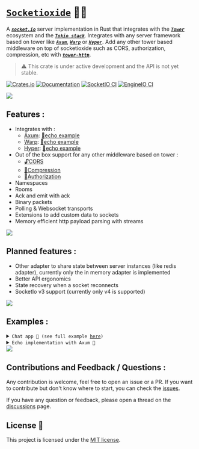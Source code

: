 # [`Socketioxide`](https://github.com/totodore/socketioxide) 🚀🦀

A [***`socket.io`***](https://socket.io) server implementation in Rust that integrates with the [***`Tower`***](https://tokio.rs/#tk-lib-tower) ecosystem and the [***`Tokio stack`***](https://tokio.rs). Integrates with any server framework based on tower like [***`Axum`***](https://docs.rs/axum/latest/axum/), [***`Warp`***](https://docs.rs/warp/latest/warp/) or [***`Hyper`***](https://docs.rs/hyper/latest/hyper/). Add any other tower based middleware on top of socketioxide such as CORS, authorization, compression, etc with [***`tower-http`***](https://docs.rs/tower-http/latest/tower_http/).

> ⚠️ This crate is under active development and the API is not yet stable.



[![Crates.io](https://img.shields.io/crates/v/socketioxide.svg)](https://crates.io/crates/socketioxide)
[![Documentation](https://docs.rs/socketioxide/badge.svg)](https://docs.rs/socketioxide)
[![SocketIO CI](https://github.com/Totodore/socketioxide/actions/workflows/socketio-ci.yml/badge.svg)](https://github.com/Totodore/socketioxide/actions/workflows/socketio-ci.yml)
[![EngineIO CI](https://github.com/Totodore/socketioxide/actions/workflows/engineio-ci.yml/badge.svg)](https://github.com/Totodore/socketioxide/actions/workflows/engineio-ci.yml)

<img src="https://raw.githubusercontent.com/andreasbm/readme/master/assets/lines/solar.png">

## Features :
* Integrates with :
  * [Axum](https://docs.rs/axum/latest/axum/): [🏓echo example](./examples/src/socketio-echo/axum_echo.rs)
  * [Warp](https://docs.rs/warp/latest/warp/): [🏓echo example](./examples/src/socketio-echo/warp_echo.rs)
  * [Hyper](https://docs.rs/hyper/latest/hyper/): [🏓echo example](./examples/src/socketio-echo/hyper_echo.rs)
* Out of the box support for any other middleware based on tower :
  * [🔓CORS](https://docs.rs/tower-http/latest/tower_http/cors)
  * [📁Compression](https://docs.rs/tower-http/latest/tower_http/compression)
  * [🔐Authorization](https://docs.rs/tower-http/latest/tower_http/auth)
* Namespaces
* Rooms
* Ack and emit with ack
* Binary packets
* Polling & Websocket transports
* Extensions to add custom data to sockets
* Memory efficient http payload parsing with streams

<img src="https://raw.githubusercontent.com/andreasbm/readme/master/assets/lines/solar.png">

## Planned features :
* Other adapter to share state between server instances (like redis adapter), currently only the in memory adapter is implemented
* Better API ergonomics
* State recovery when a socket reconnects
* SocketIo v3 support (currently only v4 is supported)

<img src="https://raw.githubusercontent.com/andreasbm/readme/master/assets/lines/solar.png">

## Examples :
<details> <summary><code>Chat app 💬 (see full example <a href="./examples/src/chat">here</a>)</code></summary>

```rust
use std::sync::Arc;

use serde::Deserialize;
use socketioxide::{adapter::LocalAdapter, Socket};
use tracing::info;

#[derive(Deserialize, Clone, Debug)]
struct Nickname(String);

#[derive(Deserialize)]
struct Auth {
    pub nickname: Nickname,
}

pub async fn handler(socket: Arc<Socket<LocalAdapter>>) {
    info!("Socket connected on / with id: {}", socket.sid);
    if let Ok(data) = socket.handshake.data::<Auth>() {
        info!("Nickname: {:?}", data.nickname);
        socket.extensions.insert(data.nickname);
        socket.emit("message", "Welcome to the chat!").ok();
        socket.join("default").unwrap();
    } else {
        info!("No nickname provided, disconnecting...");
        socket.disconnect().ok();
        return;
    }

    socket.on(
        "message",
        |socket, (room, message): (String, String), _, _| async move {
            let Nickname(ref nickname) = *socket.extensions.get().unwrap();
            info!("transfering message from {nickname} to {room}: {message}");
            info!("Sockets in room: {:?}", socket.local().sockets().unwrap());
            if let Some(dest) = socket.to("default").sockets().unwrap().iter().find(|s| {
                s.extensions
                    .get::<Nickname>()
                    .map(|n| n.0 == room)
                    .unwrap_or_default()
            }) {
                info!("Sending message to {}", room);
                dest.emit("message", format!("{}: {}", nickname, message))
                    .ok();
            }

            socket
                .to(room)
                .emit("message", format!("{}: {}", nickname, message))
                .ok();
        },
    );

    socket.on("join", |socket, room: String, _, _| async move {
        info!("Joining room {}", room);
        socket.join(room).unwrap();
    });

    socket.on("leave", |socket, room: String, _, _| async move {
        info!("Leaving room {}", room);
        socket.leave(room).unwrap();
    });

    socket.on("list", |socket, room: Option<String>, _, _| async move {
        if let Some(room) = room {
            info!("Listing sockets in room {}", room);
            let sockets = socket
                .within(room)
                .sockets()
                .unwrap()
                .iter()
                .filter_map(|s| s.extensions.get::<Nickname>())
                .fold("".to_string(), |a, b| a + &b.0 + ", ")
                .trim_end_matches(", ")
                .to_string();
            socket.emit("message", sockets).ok();
        } else {
            let rooms = socket.rooms().unwrap();
            info!("Listing rooms: {:?}", &rooms);
            socket.emit("message", rooms).ok();
        }
    });

    socket.on("nickname", |socket, nickname: Nickname, _, _| async move {
        let previous = socket.extensions.insert(nickname.clone());
        info!("Nickname changed from {:?} to {:?}", &previous, &nickname);
        let msg = format!(
            "{} changed his nickname to {}",
            previous.map(|n| n.0).unwrap_or_default(),
            nickname.0
        );
        socket.to("default").emit("message", msg).ok();
    });

    socket.on_disconnect(|socket, reason| async move {
        info!("Socket disconnected: {} {}", socket.sid, reason);
        let Nickname(ref nickname) = *socket.extensions.get().unwrap();
        let msg = format!("{} left the chat", nickname);
        socket.to("default").emit("message", msg).ok();
    });
}

```

</details>
<details> <summary><code>Echo implementation with Axum 🏓</code></summary>

```rust
use axum::routing::get;
use axum::Server;
use serde::{Serialize, Deserialize};
use socketioxide::{Namespace, SocketIoLayer};
use serde_json::Value;

#[derive(Debug, Serialize, Deserialize)]
struct MyData {
  pub name: String,
  pub age: u8,
}

#[tokio::main]
async fn main() -> Result<(), Box<dyn std::error::Error>> {

    println!("Starting server");

    let ns = Namespace::builder()
        .add("/", |socket| async move {
            println!("Socket connected on / namespace with id: {}", socket.sid);

            // Add a callback triggered when the socket receives an 'abc' event
            // The json data will be deserialized to MyData
            socket.on("abc", |socket, data: MyData, bin, _| async move {
                println!("Received abc event: {:?} {:?}", data, bin);
                socket.bin(bin).emit("abc", data).ok();
            });

            // Add a callback triggered when the socket receives an 'acb' event
            // Ackknowledge the message with the ack callback
            socket.on("acb", |_, data: Value, bin, ack| async move {
                println!("Received acb event: {:?} {:?}", data, bin);
                ack.bin(bin).send(data).ok();
            });
            // Add a callback triggered when the socket disconnects
            // The reason of the disconnection will be passed to the callback
            socket.on_disconnect(|socket, reason| async move {
                println!("Socket.IO disconnected: {} {}", socket.sid, reason);
            });
        })
        .add("/custom", |socket| async move {
            println!("Socket connected on /custom namespace with id: {}", socket.sid);
        })
        .build();

    let app = axum::Router::new()
        .route("/", get(|| async { "Hello, World!" }))
        .layer(SocketIoLayer::new(ns));

    Server::bind(&"127.0.0.1:3000".parse().unwrap())
        .serve(app.into_make_service())
        .await?;

    Ok(())
}
```
</details>

<img src="https://raw.githubusercontent.com/andreasbm/readme/master/assets/lines/solar.png">

## Contributions and Feedback / Questions :
Any contribution is welcome, feel free to open an issue or a PR. If you want to contribute but don't know where to start, you can check the [issues](https://github.com/totodore/socketioxide/issues).

If you have any question or feedback, please open a thread on the [discussions](https://github.com/totodore/socketioxide/discussions) page.

## License 🔐
This project is licensed under the [MIT license](./LICENSE).